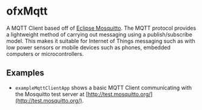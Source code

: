 # ofxMqtt
A MQTT Client based off of [Eclipse Mosquitto](http://mosquitto.org). The MQTT protocol provides a lightweight method of carrying out messaging using a publish/subscribe model. This makes it suitable for Internet of Things messaging such as with low power sensors or mobile devices such as phones, embedded computers or microcontrollers.

## Examples
* `exampleMqttClientApp` shows a basic MQTT Client communicating with the Mosquitto test server at [http://test.mosquitto.org/](http://test.mosquitto.org/).
